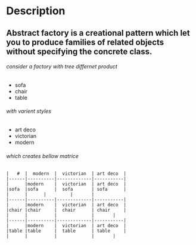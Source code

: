 # Description 

## Abstract factory is a creational pattern which let you to produce families of related objects without specifying the concrete class.

###### consider a factory with tree differnet product 
* sofa
* chair
* table

###### with varient styles 
* art deco
* victorian
* modern

###### which creates bellow matrice

	|   #  |  modern  |  victorian  | art deco  |
	|------|----------|-------------|-----------|
	|      |modern    |  victorian  | art deco  |
	|sofa  |sofa      |  sofa       | sofa      |
	|      |	  |	        |	    |
	|------|----------|-------------|-----------|
	|      |modern    |  victorian  | art deco  |
	|chair |chair     |  chair      | chair	    |
	|      |          |             |	    |
	|------|----------|-------------|-----------|
	|      |modern    |  victorian  | art deco  |
	|table |table     |  table      | table	    |
	|      |          |             |	    |
